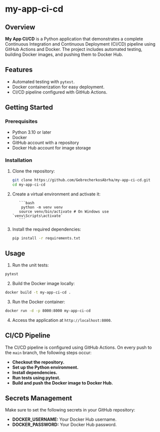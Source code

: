# my-app-ci-cd

## Overview

**My App CI/CD** is a Python application that demonstrates a complete Continuous Integration and Continuous Deployment (CI/CD) pipeline using GitHub Actions and Docker. The project includes automated testing, building Docker images, and pushing them to Docker Hub.

## Features

- Automated testing with `pytest`.
- Docker containerization for easy deployment.
- CI/CD pipeline configured with GitHub Actions.

## Getting Started

### Prerequisites

- Python 3.10 or later
- Docker
- GitHub account with a repository
- Docker Hub account for image storage

### Installation

1.  Clone the repository:

    ```bash
    git clone https://github.com/GebrecherkosAbrha/my-app-ci-cd.git
    cd my-app-ci-cd
    ```

2.  Create a virtual environment and activate it:

           ```bash
            python -m venv venv
           source venv/bin/activate # On Windows use `venv\Scripts\activate`
           ```

4.  Install the required dependencies:

    ```bash
    pip install -r requirements.txt
    ```

## Usage

1.  Run the unit tests:

```bash
pytest
```

2. Build the Docker image locally:

```bash
docker build -t my-app-ci-cd .
```

3. Run the Docker container:

```bash
docker run -d -p 8000:8000 my-app-ci-cd
```

4.  Access the application at `http://localhost:8000`.

## CI/CD Pipeline

The CI/CD pipeline is configured using GitHub Actions. On every push to the `main` branch, the following steps occur:

- **Checkout the repository.**
- **Set up the Python environment.**
- **Install dependencies.**
- **Run tests using pytest.**
- **Build and push the Docker image to Docker Hub.**

## Secrets Management

Make sure to set the following secrets in your GitHub repository:

- **DOCKER_USERNAME:** Your Docker Hub username.
- **DOCKER_PASSWORD:** Your Docker Hub password.
